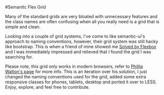 #Semanitc Flex Grid

Many of the standard grids are very bloated with unnecessary features and the class names are often confusing when all you really need is a grid that is simple and clean.

Looking into a couple of grid systems, I've come to like semantic-ui's approach to naming conventions, however, their grid system was still hacky like bootstrap. This is when a friend of mine showed me [Solved by Flexbox](http://philipwalton.github.io/solved-by-flexbox/) and I was immediately impressed and relieved that I found the grid I was searching for.

Please note, this grid only works in modern browsers, refer to [Phillip Walton's page](http://philipwalton.github.io/solved-by-flexbox/) for more info. This is an iteration over his solution, I just changed the naming conventions used for the grid, added some extra responsive classes for phones, tablets, desktop and ported it over to LESS. Enjoy, explore, and feel free to contribute.

